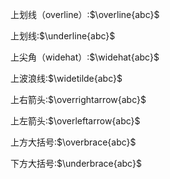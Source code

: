 上划线（overline）:$\overline{abc}$

上划线:$\underline{abc}$

上尖角（widehat）:$\widehat{abc}$

上波浪线:$\widetilde{abc}$

上右箭头:$\overrightarrow{abc}$

上左箭头:$\overleftarrow{abc}$

上方大括号:$\overbrace{abc}$

下方大括号:$\underbrace{abc}$